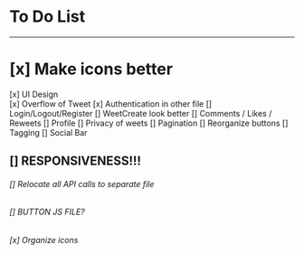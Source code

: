 # To Do List
------------

# [x] Make icons better
[x] UI Design    
    [x] Overflow of Tweet
[x] Authentication in other file
[] Login/Logout/Register
[] WeetCreate look better
[] Comments / Likes / Reweets
[] Profile
[] Privacy of weets
[] Pagination
[] Reorganize buttons
[] Tagging
[] Social Bar


## [] RESPONSIVENESS!!! 

###### [] Relocate all API calls to separate file
###### [] BUTTON JS FILE?
###### [x] Organize icons
